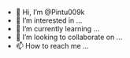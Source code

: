 - 👋 Hi, I’m @Pintu009k
- 👀 I’m interested in ...
- 🌱 I’m currently learning ...
- 💞️ I’m looking to collaborate on ...
- 📫 How to reach me ...

<!---
Pintu009k/Pintu009k is a ✨ special ✨ repository because its `README.md` (this file) appears on your GitHub profile.
You can click the Preview link to take a look at your changes.
--->
